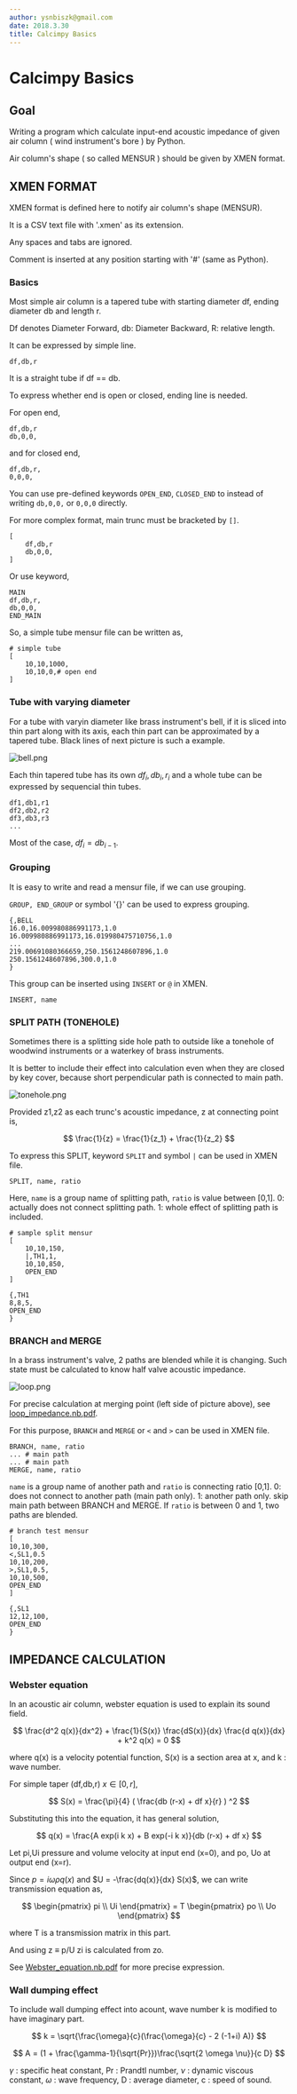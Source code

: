 ```yaml
---
author: ysnbiszk@gmail.com
date: 2018.3.30
title: Calcimpy Basics
---
```

# Calcimpy Basics

## Goal

Writing a program which calculate input-end acoustic impedance of given air column ( wind instrument's bore  ) 
by Python.

Air column's shape ( so called MENSUR ) should be given by XMEN format.

## XMEN FORMAT

XMEN format is defined here to notify air column's shape (MENSUR).

It is a CSV text file with '.xmen' as its extension.

Any spaces and tabs are ignored.

Comment is inserted at any position starting with  '#' (same as Python).

### Basics

Most simple air column is a tapered tube with starting diameter df, ending diameter db and length r.

Df denotes Diameter Forward, db: Diameter Backward, R: relative length.

It can be expressed by simple line.

```
df,db,r
```
It is a straight tube if df == db.

To express whether end is open or closed, ending line is needed.

For open end,

```
df,db,r
db,0,0,
```

and for closed end,

```
df,db,r,
0,0,0,
```

You can use pre-defined keywords `OPEN_END`, `CLOSED_END` to instead of writing `db,0,0,` or `0,0,0` directly.

For more complex format, main trunc must be bracketed by `[]`.

```
[
    df,db,r
    db,0,0,
]
```

Or use keyword,

```
MAIN
df,db,r,
db,0,0,
END_MAIN
```

So, a simple tube mensur file can be written as,

```
# simple tube 
[
    10,10,1000,
    10,10,0,# open end
]
```

### Tube with varying diameter 

For a tube with varyin diameter like brass instrument's bell, if it is sliced into thin part along with its axis, each thin part can be approximated by a tapered tube.
Black lines of next picture is such a example.

![bell.png](bell.png)

Each thin tapered tube has its own $df_i,db_i,r_i$ and a whole tube can be expressed by sequencial thin tubes.

```
df1,db1,r1
df2,db2,r2
df3,db3,r3
...
```
Most of the case, $df_i = db_{i-1}$.

### Grouping

It is easy to write and read a mensur file, if we can use grouping.

`GROUP, END_GROUP` or symbol '{}' can be used to express grouping.

```
{,BELL
16.0,16.009980886991173,1.0
16.009980886991173,16.019980475710756,1.0
...
219.00691080366659,250.1561248607896,1.0
250.1561248607896,300.0,1.0
}
```

This group can be inserted using `INSERT` or `@` in XMEN.

```
INSERT, name
```


### SPLIT PATH (TONEHOLE)

Sometimes there is a splitting side hole path to outside like a tonehole of woodwind instruments or a waterkey of brass instruments.

It is better to include their effect into calculation even when they are closed by key cover, because short perpendicular path is connected to main path.

![tonehole.png](tonehole.png)

Provided z1,z2 as each trunc's acoustic impedance, z at connecting point is,

$$
\frac{1}{z} = \frac{1}{z_1} + \frac{1}{z_2}
$$

To express this SPLIT, keyword `SPLIT` and symbol `|` can be used in XMEN file.

```
SPLIT, name, ratio
```

Here, `name` is a group name of splitting path, `ratio` is value between [0,1].
0: actually does not connect splitting path.
1: whole effect of splitting path is included.

```
# sample split mensur
[
    10,10,150,
    |,TH1,1,
    10,10,850,
    OPEN_END
]

{,TH1
8,8,5,
OPEN_END
}
```

### BRANCH and MERGE 

In a brass instrument's valve, 2 paths are blended while it is changing.
Such state must be calculated to know half valve acoustic impedance.

![loop.png](loop.png)

For precise calculation at merging point (left side of picture above), see 
[loop_impedance.nb.pdf](loop_impedance.nb.pdf).

For this purpose, `BRANCH` and `MERGE` or `<` and `>` can be used in XMEN file.

```
BRANCH, name, ratio
... # main path
... # main path
MERGE, name, ratio
```
`name` is a group name of another path and `ratio` is connecting ratio [0,1].
0: does not connect to another path (main path only). 1: another path only. skip main path between BRANCH and MERGE. 
If `ratio` is between 0 and 1, two paths are blended. 

```
# branch test mensur
[
10,10,300,
<,SL1,0.5
10,10,200,
>,SL1,0.5,
10,10,500,
OPEN_END
]

{,SL1
12,12,100,
OPEN_END
}
``` 

## IMPEDANCE CALCULATION

### Webster equation

In an acoustic air column, webster equation is used to explain its sound field.

$$
\frac{d^2 q(x)}{dx^2} + \frac{1}{S(x)} \frac{dS(x)}{dx} \frac{d q(x)}{dx} + k^2 q(x) = 0  
$$

where q(x) is a velocity potential function, S(x) is a section area at x, and k : wave number.

For simple taper (df,db,r) $x \in [0,r]$,

$$
S(x) = \frac{\pi}{4} ( \frac{db (r-x) + df x}{r} ) ^2 
$$

Substituting this into the equation, it has general solution,

$$
q(x) = \frac{A exp(i k x) + B exp(-i k x)}{db (r-x) + df x} 
$$

Let pi,Ui pressure and volume velocity at input end (x=0), and po, Uo at output end (x=r).

Since $p = i \omega \rho q(x)$ and $U = -\frac{dq(x)}{dx} S(x)$, we can write transmission equation as, 

$$
\begin{pmatrix}
 pi \\
 Ui
 \end{pmatrix}
= T
\begin{pmatrix}
po \\
Uo
\end{pmatrix}
$$

where T is a transmission matrix in this part.

And using z $\equiv$ p/U zi is calculated from zo.

See [Webster_equation.nb.pdf](Webster_equation.nb.pdf) for more precise expression.

### Wall dumping effect

To include wall dumping effect into acount,
wave number k is modified to have imaginary part.

$$
k = \sqrt{\frac{\omega}{c}(\frac{\omega}{c} - 2 (-1+i) A)}
$$

$$
A = (1 + \frac{\gamma-1}{\sqrt{Pr}})\frac{\sqrt{2 \omega \nu}}{c D}
$$

$\gamma$ : specific heat constant, Pr : Prandtl number, $\nu$ : dynamic viscous constant, $\omega$ : wave frequency, D : average diameter, c : speed of sound.

